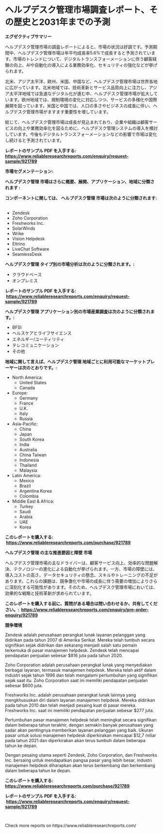 <p><h1>ヘルプデスク管理市場調査レポート、その歴史と2031年までの予測</h1></p><p><strong>エグゼクティブサマリー</strong></p>
<p><p>ヘルプデスク管理市場の調査レポートによると、市場の状況は好調です。予測期間中、ヘルプデスク管理市場は年平均成長率5.6%で成長すると予測されています。市場のトレンドについて、デジタルトランスフォーメーションに伴う顧客経験の向上、AIや自動化の導入による業務効率化、セキュリティの強化などが挙げられます。</p><p>北米、アジア太平洋、欧州、米国、中国など、ヘルプデスク管理市場は世界各地に広がっています。北米地域では、技術革新とサービス品質向上に注力し、アジア太平洋地域では急速なデジタル化が進む中、ヘルプデスク管理市場が拡大しています。欧州地域では、規制環境の変化に対応しつつ、サービスの多様化や国際展開を図っています。米国と中国では、人口の多さやビジネスの成長に伴い、ヘルプデスク管理市場がますます重要性を増しています。</p><p>総じて、ヘルプデスク管理市場は成長が見込まれており、企業や組織は顧客サービスの向上や業務効率化を図るために、ヘルプデスク管理システムの導入を検討しています。今後もデジタルトランスフォーメーションなどの影響で市場は変化し続けると予測されています。</p></p>
<p><strong>レポートのサンプル PDF を入手する: <a href="https://www.reliableresearchreports.com/enquiry/request-sample/921789">https://www.reliableresearchreports.com/enquiry/request-sample/921789</a></strong></p>
<p><strong>市場セグメンテーション:</strong></p>
<p><strong> ヘルプデスク管理 市場はさらに概要、展開、アプリケーション、地域に分類されます :</strong></p>
<p><strong>コンポーネントに関しては、 ヘルプデスク管理 市場は次のように分類されます: &nbsp;</strong></p>
<p><ul><li>Zendesk</li><li>Zoho Corporation</li><li>Freshworks Inc.</li><li>SolarWinds</li><li>Wrike</li><li>Vision Helpdesk</li><li>Eltrino</li><li>LiveChat Software</li><li>SeamlessDesk</li></ul></p>
<p><strong> ヘルプデスク管理 タイプ別の市場分析は次のように分類されます。:</strong></p>
<p><ul><li>クラウドベース</li><li>オンプレミス</li></ul></p>
<p><strong>レポートのサンプル PDF を入手する: &nbsp;<a href="https://www.reliableresearchreports.com/enquiry/request-sample/921789">https://www.reliableresearchreports.com/enquiry/request-sample/921789</a></strong></p>
<p><strong> ヘルプデスク管理 アプリケーション別の市場産業調査は次のように分類されます。:</strong></p>
<p><ul><li>BFSI</li><li>ヘルスケアとライフサイエンス</li><li>エネルギー/ユーティリティ</li><li>テレコミュニケーション</li><li>その他</li></ul></p>
<p><strong>地域に関して言えば、ヘルプデスク管理 地域ごとに利用可能なマーケットプレーヤーは次のとおりです。:</strong></p>
<p><ul>
    <li>
        North America:
        <ul>
            <li>United States</li>
            <li>Canada</li>
        </ul>
    </li>
    <li>
        Europe:
        <ul>
            <li>Germany</li>
            <li>France</li>
            <li>U.K.</li>
            <li>Italy</li>
            <li>Russia</li>
        </ul>
    </li>
    <li>
        Asia-Pacific:
        <ul>
            <li>China</li>
            <li>Japan</li>
            <li>South Korea</li>
            <li>India</li>
            <li>Australia</li>
            <li>China Taiwan</li>
            <li>Indonesia</li>
            <li>Thailand</li>
            <li>Malaysia</li>
        </ul>
    </li>
    <li>
        Latin America:
        <ul>
            <li>Mexico</li>
            <li>Brazil</li>
            <li>Argentina Korea</li>
            <li>Colombia</li>
        </ul>
    </li>
    <li>
        Middle East & Africa:
        <ul>
            <li>Turkey</li>
            <li>Saudi</li>
            <li>Arabia</li>
            <li>UAE</li>
            <li>Korea</li>
        </ul>
    </li>
    </ul></p>
<p><strong>このレポートを購入する: &nbsp;<a href="https://www.reliableresearchreports.com/purchase/921789">https://www.reliableresearchreports.com/purchase/921789</a></strong></p>
<p><strong>ヘルプデスク管理 の主な推進要因と障壁 市場</strong></p>
<p><p>ヘルプデスク管理市場の主なドライバーは、顧客サービス向上、効率的な問題解決、テクノロジーの進化による自動化が挙げられます。一方、市場の障壁には、導入コストの高さ、データセキュリティの懸念、スキルやトレーニングの不足があります。これらの課題は、競争激化や市場の成長に伴う需要の増加によりさらに深刻化する可能性があります。そのため、ヘルプデスク管理市場においては、効果的な戦略と技術革新が求められています。</p></p>
<p><strong>このレポートを購入する前に、質問がある場合は問い合わせるか、共有してください。:&nbsp; <a href="https://www.reliableresearchreports.com/enquiry/pre-order-enquiry/921789">https://www.reliableresearchreports.com/enquiry/pre-order-enquiry/921789</a></strong></p>
<p><strong>競争環境</strong></p>
<p><p>Zendesk adalah perusahaan perangkat lunak layanan pelanggan yang didirikan pada tahun 2007 di Amerika Serikat. Mereka telah tumbuh secara signifikan sejak didirikan dan sekarang menjadi salah satu pemain terkemuka di pasar manajemen helpdesk. Zendesk telah mencapai pendapatan penjualan sebesar $816 juta pada tahun 2020.</p><p>Zoho Corporation adalah perusahaan perangkat lunak yang menyediakan berbagai layanan, termasuk manajemen helpdesk. Mereka telah aktif dalam industri sejak tahun 1996 dan telah mengalami pertumbuhan yang signifikan sejak saat itu. Zoho Corporation saat ini memiliki pendapatan penjualan sebesar $600 juta.</p><p>Freshworks Inc. adalah perusahaan perangkat lunak lainnya yang mengkhususkan diri dalam layanan manajemen helpdesk. Mereka didirikan pada tahun 2010 dan telah menjadi pesaing kuat di pasar mereka. Freshworks Inc. saat ini memiliki pendapatan penjualan sebesar $277 juta.</p><p>Pertumbuhan pasar manajemen helpdesk telah meningkat secara signifikan dalam beberapa tahun terakhir, dengan semakin banyak perusahaan yang sadar akan pentingnya memberikan layanan pelanggan yang baik. Ukuran pasar untuk solusi manajemen helpdesk diperkirakan mencapai $12,7 miliar pada tahun 2021 dan diperkirakan akan terus tumbuh dalam beberapa tahun ke depan.</p><p>Dengan pesaing utama seperti Zendesk, Zoho Corporation, dan Freshworks Inc. bersaing untuk mendapatkan pangsa pasar yang lebih besar, industri manajemen helpdesk diharapkan akan terus berkembang dan berkembang dalam beberapa tahun ke depan.</p></p>
<p><strong>このレポートを購入する: &nbsp; <a href="https://www.reliableresearchreports.com/purchase/921789">https://www.reliableresearchreports.com/purchase/921789</a></strong></p>
<p><strong>レポートのサンプル PDF を入手する: &nbsp;<a href="https://www.reliableresearchreports.com/enquiry/request-sample/921789">https://www.reliableresearchreports.com/enquiry/request-sample/921789</a></strong><strong></strong></p>
<p>&nbsp;</p>
<p>Check more reports on https://www.reliableresearchreports.com/</p>